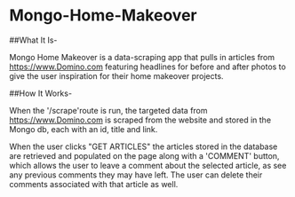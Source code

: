 # Mongo-Home-Makeover

##What It Is-

Mongo Home Makeover is a data-scraping app that pulls in articles from https://www.Domino.com featuring headlines for before and after photos to give the user inspiration for their home makeover projects. 

##How It Works-

When the '/scrape'route is run, the targeted data from https://www.Domino.com is scraped from the website and stored in the Mongo db, each with an id, title and link. 

When the user clicks "GET ARTICLES" the articles stored in the database are retrieved and populated on the page along with a 'COMMENT' button, which allows the user to leave a comment about the selected article, as see any previous comments they may have left. The user can delete their comments associated with that article as well. 

